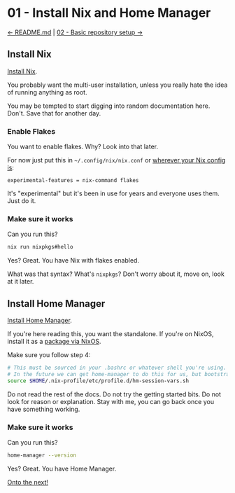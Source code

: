# 01 - Install Nix and Home Manager

[<- README.md](README.md) | [02 - Basic repository setup ->](02-basic-repository-setup.md)

## Install Nix

[Install Nix](https://nixos.org/download.html).

You probably want the multi-user installation, unless you really hate the idea
of running anything as root.

You may be tempted to start digging into random documentation here. Don't.
Save that for another day.

### Enable Flakes

You want to enable flakes. Why? Look into that later.

For now just put this in `~/.config/nix/nix.conf` or
[wherever your Nix config is](https://nixos.wiki/wiki/Flakes):

```
experimental-features = nix-command flakes
```

It's "experimental" but it's been in use for years and everyone uses them.
Just do it.

### Make sure it works

Can you run this?

```bash
nix run nixpkgs#hello
```

Yes? Great. You have Nix with flakes enabled.

What was that syntax? What's `nixpkgs`? Don't worry about it, move on, look at
it later.

## Install Home Manager

[Install Home Manager](https://nix-community.github.io/home-manager/index.xhtml#ch-installation).

If you're here reading this, you want the standalone. If you're on NixOS,
install it as a [package via NixOS](https://search.nixos.org/packages?channel=23.11&show=home-manager&from=0&size=50&sort=relevance&type=packages&query=home-manager).

Make sure you follow step 4:

```bash
# This must be sourced in your .bashrc or whatever shell you're using.
# In the future we can get home-manager to do this for us, but bootstrapping for now...
source $HOME/.nix-profile/etc/profile.d/hm-session-vars.sh
```

Do not read the rest of the docs. Do not try the getting started bits. Do not
look for reason or explanation. Stay with me, you can go back once you have
something working.

### Make sure it works

Can you run this?

```bash
home-manager --version
```

Yes? Great. You have Home Manager.

[Onto the next!](02-basic-repository-setup.md)
